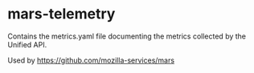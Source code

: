 # mars-telemetry

Contains the metrics.yaml file documenting the metrics collected by the Unified API. 

Used by https://github.com/mozilla-services/mars 

